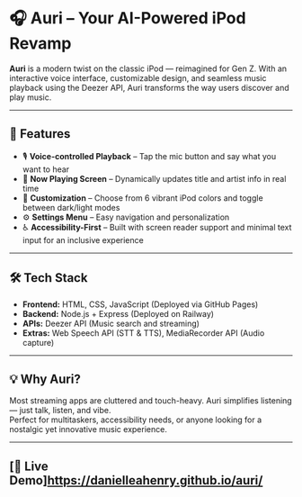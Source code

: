 # 🎧 Auri – Your AI-Powered iPod Revamp

**Auri** is a modern twist on the classic iPod — reimagined for Gen Z. With an interactive voice interface, customizable design, and seamless music playback using the Deezer API, Auri transforms the way users discover and play music.

---

## 🚀 Features

- 🎙️ **Voice-controlled Playback** – Tap the mic button and say what you want to hear  
- 🔄 **Now Playing Screen** – Dynamically updates title and artist info in real time  
- 🎨 **Customization** – Choose from 6 vibrant iPod colors and toggle between dark/light modes  
- ⚙️ **Settings Menu** – Easy navigation and personalization  
- ♿ **Accessibility-First** – Built with screen reader support and minimal text input for an inclusive experience  

---

## 🛠️ Tech Stack

- **Frontend:** HTML, CSS, JavaScript (Deployed via GitHub Pages)  
- **Backend:** Node.js + Express (Deployed on Railway)  
- **APIs:** Deezer API (Music search and streaming)  
- **Extras:** Web Speech API (STT & TTS), MediaRecorder API (Audio capture)  

---

## 💡 Why Auri?

Most streaming apps are cluttered and touch-heavy. Auri simplifies listening — just talk, listen, and vibe.  
Perfect for multitaskers, accessibility needs, or anyone looking for a nostalgic yet innovative music experience.

---

## [🔗 Live Demo]https://danielleahenry.github.io/auri/

